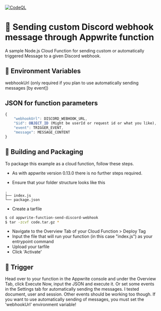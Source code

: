 [![CodeQL](https://github.com/RainySystems/appwrite-function-send-discord-webhook/actions/workflows/codeql-analysis.yml/badge.svg?branch=main)](https://github.com/RainySystems/appwrite-function-send-discord-webhook/actions/workflows/codeql-analysis.yml)
# 📧 Sending custom Discord webhook message through Appwrite function

A sample Node.js Cloud Function for sending custom or automatically triggered Message to a given Discord webhook.

## 📝 Environment Variables

webhookUrl (only required if you plan to use automatically sending messages [by event])

## JSON for function parameters

```ts
{
    "webhookUrl": DISCORD_WEBHOOK_URL,
    "$id": OBJECT_ID (Might be userId or request id or what you like),
    "event": TRIGGER_EVENT,
    "message": MESSAGE_CONTENT
}
```

## 🚀 Building and Packaging

To package this example as a cloud function, follow these steps.

- As with appwrite version 0.13.0 there is no further steps required.

- Ensure that your folder structure looks like this

```
.
├── index.js
└── package.json
```

- Create a tarfile

```bash
$ cd appwrite-function-send-discord-webhook
$ tar -zcvf code.tar.gz *
```

- Navigate to the Overview Tab of your Cloud Function > Deploy Tag
- Input the file that will run your function (in this case "index.js") as your entrypoint command
- Upload your tarfile
- Click 'Activate'

## 🎯 Trigger

Head over to your function in the Appwrite console and under the Overview Tab, click Execute Now, input the JSON and execute it.
Or set some events in the Settings tab for automatically sending the messages. I tested document, user and session. Other events should be working too though.
If you want to use automatically sending of messages, you must set the 'webhookUrl' environment variable!
